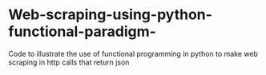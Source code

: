 # Web-scraping-using-python-functional-paradigm-
Code to illustrate the use of functional programming in python to make web scraping in http calls that return json
